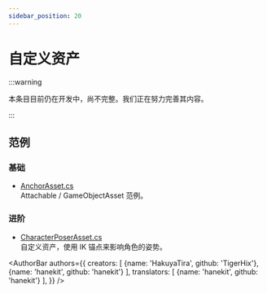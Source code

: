 ```yaml
---
sidebar_position: 20
---
```


# 自定义资产

:::warning

本条目目前仍在开发中，尚不完整。我们正在努力完善其内容。

:::

## 范例

### 基础

- [AnchorAsset.cs](https://gist.github.com/TigerHix/c549e984df0be34cfd6f8f50e741aab2)  
Attachable / GameObjectAsset 范例。

### 进阶

- [CharacterPoserAsset.cs](https://gist.github.com/TigerHix/8413f8e10e508f37bb946d8802ee4e0b)  
自定义资产，使用 IK 锚点来影响角色的姿势。

<AuthorBar authors={{
  creators: [
    {name: 'HakuyaTira', github: 'TigerHix'},
    {name: 'hanekit', github: 'hanekit'}
  ],
  translators: [
    {name: 'hanekit', github: 'hanekit'}
  ],
}} />